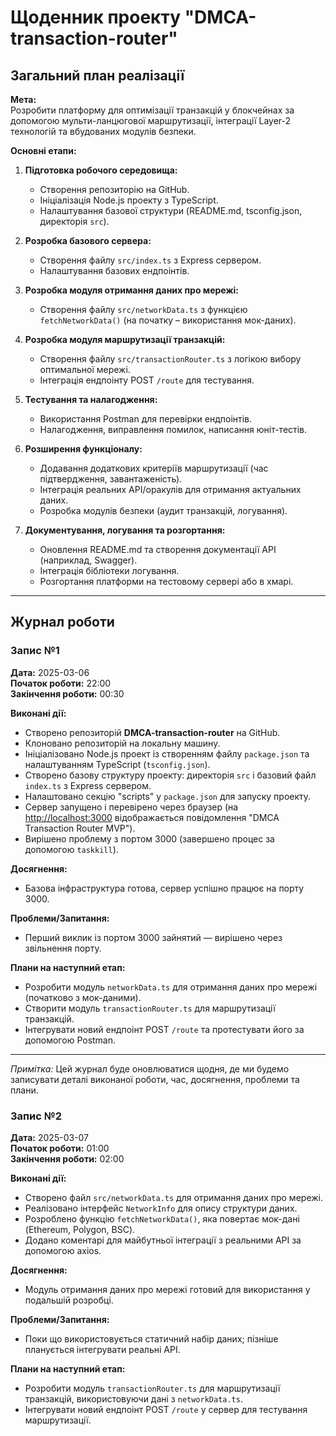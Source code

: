 # Щоденник проекту "DMCA-transaction-router"

## Загальний план реалізації

**Мета:**  
Розробити платформу для оптимізації транзакцій у блокчейнах за допомогою мульти-ланцюгової маршрутизації, інтеграції Layer-2 технологій та вбудованих модулів безпеки.

**Основні етапи:**

1. **Підготовка робочого середовища:**
   - Створення репозиторію на GitHub.
   - Ініціалізація Node.js проекту з TypeScript.
   - Налаштування базової структури (README.md, tsconfig.json, директорія `src`).

2. **Розробка базового сервера:**
   - Створення файлу `src/index.ts` з Express сервером.
   - Налаштування базових ендпоінтів.

3. **Розробка модуля отримання даних про мережі:**
   - Створення файлу `src/networkData.ts` з функцією `fetchNetworkData()` (на початку – використання мок-даних).

4. **Розробка модуля маршрутизації транзакцій:**
   - Створення файлу `src/transactionRouter.ts` з логікою вибору оптимальної мережі.
   - Інтеграція ендпоінту POST `/route` для тестування.

5. **Тестування та налагодження:**
   - Використання Postman для перевірки ендпоінтів.
   - Налагодження, виправлення помилок, написання юніт-тестів.

6. **Розширення функціоналу:**
   - Додавання додаткових критеріїв маршрутизації (час підтвердження, завантаженість).
   - Інтеграція реальних API/оракулів для отримання актуальних даних.
   - Розробка модулів безпеки (аудит транзакцій, логування).

7. **Документування, логування та розгортання:**
   - Оновлення README.md та створення документації API (наприклад, Swagger).
   - Інтеграція бібліотеки логування.
   - Розгортання платформи на тестовому сервері або в хмарі.

---

## Журнал роботи

### Запис №1

**Дата:** 2025-03-06  
**Початок роботи:** 22:00  
**Закінчення роботи:** 00:30

**Виконані дії:**
- Створено репозиторій **DMCA-transaction-router** на GitHub.
- Клоновано репозиторій на локальну машину.
- Ініціалізовано Node.js проект із створенням файлу `package.json` та налаштуванням TypeScript (`tsconfig.json`).
- Створено базову структуру проекту: директорія `src` і базовий файл `index.ts` з Express сервером.
- Налаштовано секцію "scripts" у `package.json` для запуску проекту.
- Сервер запущено і перевірено через браузер (на [http://localhost:3000](http://localhost:3000) відображається повідомлення "DMCA Transaction Router MVP").
- Вирішено проблему з портом 3000 (завершено процес за допомогою `taskkill`).

**Досягнення:**
- Базова інфраструктура готова, сервер успішно працює на порту 3000.

**Проблеми/Запитання:**
- Перший виклик із портом 3000 зайнятий — вирішено через звільнення порту.

**Плани на наступний етап:**
- Розробити модуль `networkData.ts` для отримання даних про мережі (початково з мок-даними).
- Створити модуль `transactionRouter.ts` для маршрутизації транзакцій.
- Інтегрувати новий ендпоінт POST `/route` та протестувати його за допомогою Postman.

---

*Примітка:* Цей журнал буде оновлюватися щодня, де ми будемо записувати деталі виконаної роботи, час, досягнення, проблеми та плани.

### Запис №2

**Дата:** 2025-03-07  
**Початок роботи:** 01:00  
**Закінчення роботи:** 02:00

**Виконані дії:**
- Створено файл `src/networkData.ts` для отримання даних про мережі.
- Реалізовано інтерфейс `NetworkInfo` для опису структури даних.
- Розроблено функцію `fetchNetworkData()`, яка повертає мок-дані (Ethereum, Polygon, BSC).
- Додано коментарі для майбутньої інтеграції з реальними API за допомогою axios.

**Досягнення:**
- Модуль отримання даних про мережі готовий для використання у подальшій розробці.

**Проблеми/Запитання:**
- Поки що використовується статичний набір даних; пізніше планується інтегрувати реальні API.

**Плани на наступний етап:**
- Розробити модуль `transactionRouter.ts` для маршрутизації транзакцій, використовуючи дані з `networkData.ts`.
- Інтегрувати новий ендпоінт POST `/route` у сервер для тестування маршрутизації.
